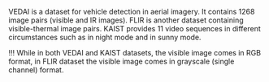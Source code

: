 VEDAI  is a dataset for vehicle detection in aerial imagery. It contains 1268 image pairs (visible and IR images).
FLIR is another dataset containing visible-thermal image pairs.
KAIST  provides 11 video sequences in different circumstances such as in night mode and in sunny mode.

!!! While in both VEDAI and KAIST datasets, the visible image comes in RGB format, in FLIR dataset the visible image comes in grayscale (single channel) format. 

